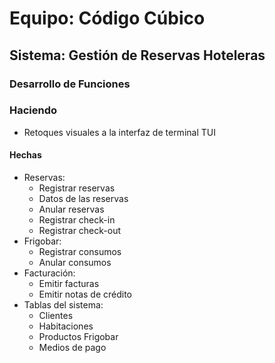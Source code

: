 # Equipo: **Código Cúbico**

## Sistema: Gestión de Reservas Hoteleras

### Desarrollo de Funciones

### Haciendo
- Retoques visuales a la interfaz de terminal TUI

#### Hechas
- Reservas:
    - Registrar reservas
    - Datos de las reservas
    - Anular reservas
    - Registrar check-in
    - Registrar check-out
- Frigobar:
    - Registrar consumos
    - Anular consumos
- Facturación:
    - Emitir facturas
    - Emitir notas de crédito
- Tablas del sistema:
  - Clientes
  - Habitaciones
  - Productos Frigobar
  - Medios de pago

